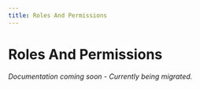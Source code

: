 ```yaml
---
title: Roles And Permissions
---
```


# Roles And Permissions

*Documentation coming soon - Currently being migrated.*
